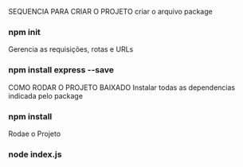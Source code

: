 SEQUENCIA PARA CRIAR O PROJETO 
criar o arquivo package
### npm init

Gerencia as requisições, rotas e URLs
### npm install express --save

COMO RODAR O PROJETO BAIXADO 
Instalar todas as dependencias indicada pelo package
### npm install

Rodae o Projeto
### node index.js